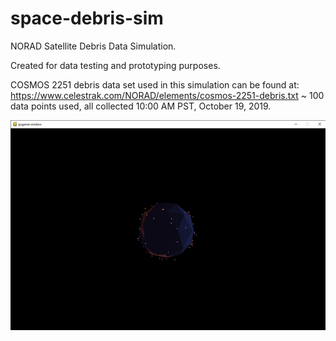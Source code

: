 # space-debris-sim
NORAD Satellite Debris Data Simulation.

Created for data testing and prototyping purposes.

COSMOS 2251 debris data set used in this simulation can be found at: https://www.celestrak.com/NORAD/elements/cosmos-2251-debris.txt
~ 100 data points used, all collected 10:00 AM PST, October 19, 2019.

![Screenshot-2](screenshot-2.png)

